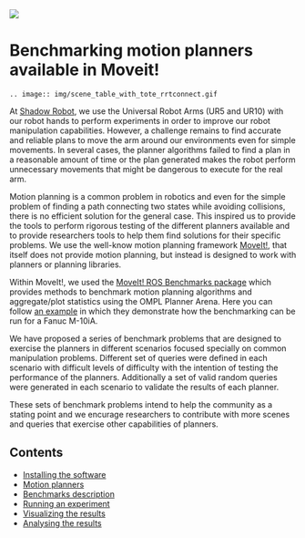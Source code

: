 <img src="https://www.shadowrobot.com/wp-content/uploads/copy-Shadow-Logo.png" />

# Benchmarking motion planners available in Moveit!

```eval_rst
.. image:: img/scene_table_with_tote_rrtconnect.gif
```

At [Shadow Robot](https://www.shadowrobot.com/), we use the Universal Robot Arms (UR5 and UR10) with our robot hands
to perform experiments in order to improve our robot manipulation capabilities. However, a
challenge remains to find accurate and reliable plans to move the arm around our
environments even for simple movements. In several cases, the planner algorithms failed to
find a plan in a reasonable amount of time or the plan generated makes the robot perform
unnecessary movements that might be dangerous to execute for the real arm.

Motion planning is a common problem in robotics and even for the simple problem of finding
a path connecting two states while avoiding collisions, there is no efficient solution for the
general case. This inspired us to provide the tools to
perform rigorous testing of the different planners available and to provide researchers tools
to help them find solutions for their specific problems. We use the well-know motion planning framework [MoveIt!](https://moveit.ros.org/), that 
itself does not provide motion planning, but instead is designed to work with planners or planning libraries. 

Within MoveIt!, we used the [MoveIt! ROS Benchmarks package](https://github.com/ros-planning/moveit/tree/kinetic-devel/moveit_ros/benchmarks) 
which provides methods to benchmark motion planning algorithms and aggregate/plot statistics using the OMPL Planner Arena.
Here you can follow [an example](http://docs.ros.org/indigo/api/moveit_tutorials/html/doc/benchmarking_tutorial.html) 
in which they demonstrate how the benchmarking can be run for a Fanuc M-10iA.

We have proposed a series of benchmark problems that are designed to exercise the planners in different scenarios focused 
specially on common manipulation problems. Different set of queries were defined in each scenario with difficult levels of 
difficulty with the intention of testing the performance of the planners. Additionally a set of valid random queries were 
generated in each scenario to validate the results of each planner. 

These sets of benchmark problems intend to help the community as a stating point and we encurage researchers
to contribute with more scenes and queries that exercise other capabilities of planners.

## Contents

* [Installing the software](user_guide/1_installing_the_software.md)
* [Motion planners](user_guide/2_motion_planners.md)
* [Benchmarks description](user_guide/3_benchmark_description.md)
* [Running an experiment](user_guide/4_running_an_experiment.md)
* [Visualizing the results](user_guide/5_visualizing_the_results.md)
* [Analysing the results](user_guide/6_analysing_the_results.md)